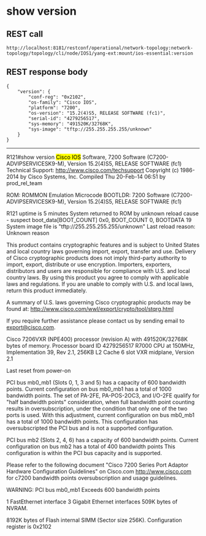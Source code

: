 # show version

## REST call

```
http://localhost:8181/restconf/operational/network-topology:network-topology/topology/cli/node/IOS1/yang-ext:mount/ios-essential:version
```

## REST response body

```
{
    "version": {
        "conf-reg": "0x2102",
        "os-family": "Cisco IOS",
        "platform": "7200",
        "os-version": "15.2(4)S5, RELEASE SOFTWARE (fc1)",
        "serial-id": "4279256517",
        "sys-memory": "491520K/32768K",
        "sys-image": "tftp://255.255.255.255/unknown"
    }
}
```


---


R121#show version
<mark>Cisco IOS</mark> Software, 7200 Software (C7200-ADVIPSERVICESK9-M), Version 15.2(4)S5, RELEASE SOFTWARE (fc1)
Technical Support: http://www.cisco.com/techsupport
Copyright (c) 1986-2014 by Cisco Systems, Inc.
Compiled Thu 20-Feb-14 06:51 by prod_rel_team

ROM: ROMMON Emulation Microcode
BOOTLDR: 7200 Software (C7200-ADVIPSERVICESK9-M), Version 15.2(4)S5, RELEASE SOFTWARE (fc1)

R121 uptime is 5 minutes
System returned to ROM by unknown reload cause - suspect boot_data[BOOT_COUNT] 0x0, BOOT_COUNT 0, BOOTDATA 19
System image file is "tftp://255.255.255.255/unknown"
Last reload reason: Unknown reason



This product contains cryptographic features and is subject to United
States and local country laws governing import, export, transfer and
use. Delivery of Cisco cryptographic products does not imply
third-party authority to import, export, distribute or use encryption.
Importers, exporters, distributors and users are responsible for
compliance with U.S. and local country laws. By using this product you
agree to comply with applicable laws and regulations. If you are unable
to comply with U.S. and local laws, return this product immediately.

A summary of U.S. laws governing Cisco cryptographic products may be found at:
http://www.cisco.com/wwl/export/crypto/tool/stqrg.html

If you require further assistance please contact us by sending email to
export@cisco.com.

Cisco 7206VXR (NPE400) processor (revision A) with 491520K/32768K bytes of memory.
Processor board ID 4279256517
R7000 CPU at 150MHz, Implementation 39, Rev 2.1, 256KB L2 Cache
6 slot VXR midplane, Version 2.1

Last reset from power-on

PCI bus mb0_mb1 (Slots 0, 1, 3 and 5) has a capacity of 600 bandwidth points.
Current configuration on bus mb0_mb1 has a total of 1000 bandwidth points. 
The set of PA-2FE, PA-POS-2OC3, and I/O-2FE qualify for "half 
bandwidth points" consideration, when full bandwidth point counting 
results in oversubscription, under the condition that only one of the 
two ports is used. With this adjustment, current configuration on bus 
mb0_mb1 has a total of 1000 bandwidth points. 
This configuration has oversubscripted the PCI bus and is not a 
supported configuration. 

PCI bus mb2 (Slots 2, 4, 6) has a capacity of 600 bandwidth points.
Current configuration on bus mb2 has a total of 400 bandwidth points 
This configuration is within the PCI bus capacity and is supported. 

Please refer to the following document "Cisco 7200 Series Port Adaptor
Hardware Configuration Guidelines" on Cisco.com <http://www.cisco.com>
for c7200 bandwidth points oversubscription and usage guidelines.

WARNING: PCI bus mb0_mb1 Exceeds 600 bandwidth points

1 FastEthernet interface
3 Gigabit Ethernet interfaces
509K bytes of NVRAM.

8192K bytes of Flash internal SIMM (Sector size 256K).
Configuration register is 0x2102
```


